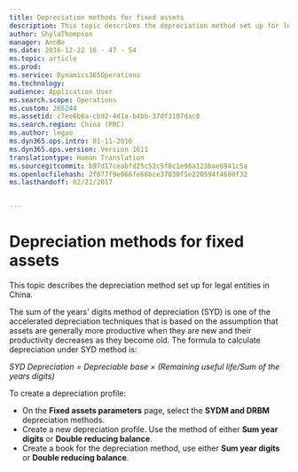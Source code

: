 ```yaml
---
title: Depreciation methods for fixed assets
description: This topic describes the depreciation method set up for legal entities in China.
author: ShylaThompson
manager: AnnBe
ms.date: 2016-12-22 16 - 47 - 54
ms.topic: article
ms.prod: 
ms.service: Dynamics365Operations
ms.technology: 
audience: Application User
ms.search.scope: Operations
ms.custom: 265244
ms.assetid: c7ee6b6a-cb92-4d1a-b4bb-37df3107dac8
ms.search.region: China (PRC)
ms.author: leguo
ms.dyn365.ops.intro: 01-11-2016
ms.dyn365.ops.version: Version 1611
translationtype: Human Translation
ms.sourcegitcommit: b97d17ceabfd25c52c5f0c1e96a123bae6941c5a
ms.openlocfilehash: 2f077f9e066fe68bce37030f5e220594f4600f32
ms.lasthandoff: 02/22/2017


---
```


# <a name="depreciation-methods-for-fixed-assets"></a>Depreciation methods for fixed assets

This topic describes the depreciation method set up for legal entities in China.

The sum of the years' digits method of depreciation (SYD) is one of the accelerated depreciation techniques that is based on the assumption that assets are generally more productive when they are new and their productivity decreases as they become old. The formula to calculate depreciation under SYD method is:

*SYD Depreciation = Depreciable base × (Remaining useful life/Sum of the  years digits)*

To create a depreciation profile:

-   On the **Fixed assets parameters** page, select the **SYDM and DRBM** depreciation methods.
-   Create a new depreciation profile. Use the method of either **Sum year digits** or **Double reducing balance**.
-   Create a book for the depreciation method, use either **Sum year digits** or **Double reducing balance**.



